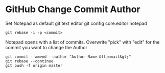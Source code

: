 # GitHub Change Commit Author

Set Notepad as default git text editor
git config core.editor notepad

```
git rebase -i -p <commit>
```

Notepad opens with a list of commits. Overwrite "pick" with "edit" for the commit you want to change the Author

```
git commit --amend --author "Author Name &lt;email&gt;"
git rebase --continue
git push -f origin master
```

